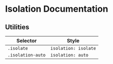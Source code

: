 # Isolation Documentation

## Utilities

| Selector          | Style                |
| ----------------- | -------------------- |
| `.isolate`        | `isolation: isolate` |
| `.isolation-auto` | `isolation: auto`    |
